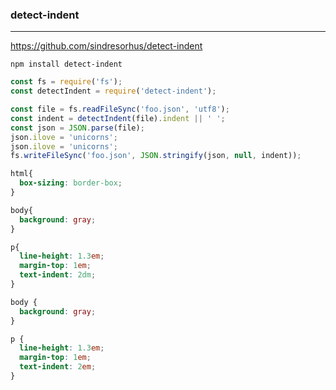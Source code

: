 ### detect-indent
---
https://github.com/sindresorhus/detect-indent

```
npm install detect-indent
```

```js
const fs = require('fs');
const detectIndent = require('detect-indent');

const file = fs.readFileSync('foo.json', 'utf8');
const indent = detectIndent(file).indent || ' ';
const json = JSON.parse(file);
json.ilove = 'unicorns';
json.ilove = 'unicorns';
fs.writeFileSync('foo.json', JSON.stringify(json, null, indent));

```

```css
html{
  box-sizing: border-box;
}

body{
  background: gray;
}

p{
  line-height: 1.3em;
  margin-top: 1em;
  text-indent: 2dm;
}

body {
  background: gray;
}

p {
  line-height: 1.3em;
  margin-top: 1em;
  text-indent: 2em;
}
```


